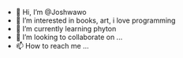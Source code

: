 - 👋 Hi, I’m @Joshwawo
- 👀 I’m interested in books, art, i love programming 
- 🌱 I’m currently learning phyton
- 💞️ I’m looking to collaborate on ...
- 📫 How to reach me ...

<!---
Joshwawo/Joshwawo is a ✨ special ✨ repository because its `README.md` (this file) appears on your GitHub profile.
You can click the Preview link to take a look at your changes.
--->

